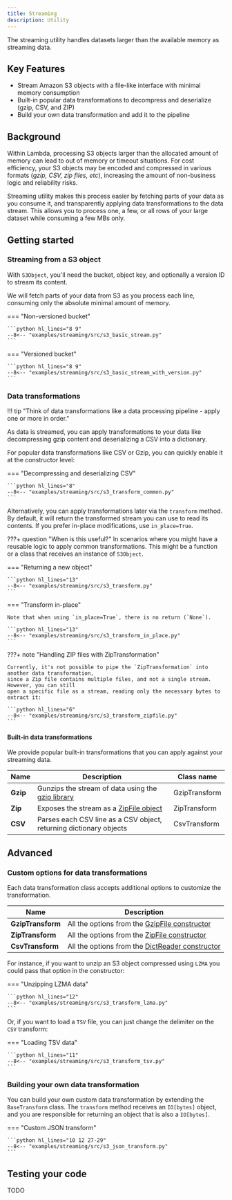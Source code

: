 ```yaml
---
title: Streaming
description: Utility
---
```


The streaming utility handles datasets larger than the available memory as streaming data.

## Key Features

* Stream Amazon S3 objects with a file-like interface with minimal memory consumption
* Built-in popular data transformations to decompress and deserialize (gzip, CSV, and ZIP)
* Build your own data transformation and add it to the pipeline

## Background

Within Lambda, processing S3 objects larger than the allocated amount of memory can lead to out of memory or timeout situations. For cost efficiency, your S3 objects may be encoded and compressed in various formats (_gzip, CSV, zip files, etc_), increasing the  amount of non-business logic and reliability risks.

Streaming utility makes this process easier by fetching parts of your data as you consume it, and transparently applying data transformations to the data stream. This allows you to process one, a few, or all rows of your large dataset while consuming a few MBs only.

## Getting started

### Streaming from a S3 object

With `S3Object`, you'll need the bucket, object key, and optionally a version ID to stream its content.

We will fetch parts of your data from S3 as you process each line, consuming only the absolute minimal amount of memory.

=== "Non-versioned bucket"

    ```python hl_lines="8 9"
    --8<-- "examples/streaming/src/s3_basic_stream.py"
    ```

=== "Versioned bucket"

    ```python hl_lines="8 9"
    --8<-- "examples/streaming/src/s3_basic_stream_with_version.py"
    ```

### Data transformations

!!! tip "Think of data transformations like a data processing pipeline - apply one or more in order."

As data is streamed, you can apply transformations to your data like decompressing gzip content and deserializing a CSV into a dictionary.

For popular data transformations like CSV or Gzip, you can quickly enable it at the constructor level:

=== "Decompressing and deserializing CSV"

    ```python hl_lines="8"
    --8<-- "examples/streaming/src/s3_transform_common.py"
    ```

Alternatively, you can apply transformations later via the `transform` method. By default, it will return the transformed stream you can use to read its contents. If you prefer in-place modifications, use `in_place=True`.

???+ question "When is this useful?"
    In scenarios where you might have a reusable logic to apply common transformations. This might be a function or a class that receives an instance of `S3Object`.

=== "Returning a new object"

    ```python hl_lines="13"
    --8<-- "examples/streaming/src/s3_transform.py"
    ```

=== "Transform in-place"

    Note that when using `in_place=True`, there is no return (`None`).

    ```python hl_lines="13"
    --8<-- "examples/streaming/src/s3_transform_in_place.py"
    ```

???+ note "Handling ZIP files with ZipTransformation"

    Currently, it's not possible to pipe the `ZipTransformation` into another data transformation,
    since a Zip file contains multiple files, and not a single stream. However, you can still
    open a specific file as a stream, reading only the necessary bytes to extract it:

    ```python hl_lines="6"
    --8<-- "examples/streaming/src/s3_transform_zipfile.py"
    ```

#### Built-in data transformations

We provide popular built-in transformations that you can apply against your streaming data.

| Name     | Description                                                                                      | Class name    |
| -------- | ------------------------------------------------------------------------------------------------ | ------------- |
| **Gzip** | Gunzips the stream of data using the [gzip library](https://docs.python.org/3/library/gzip.html) | GzipTransform |
| **Zip**  | Exposes the stream as a [ZipFile object](https://docs.python.org/3/library/zipfile.html)         | ZipTransform  |
| **CSV**  | Parses each CSV line as a CSV object, returning dictionary objects                               | CsvTransform  |

## Advanced

### Custom options for data transformations

Each data transformation class accepts additional options to customize the transformation.

| Name              | Description                                                                                                    |
| ----------------- | -------------------------------------------------------------------------------------------------------------- |
| **GzipTransform** | All the options from the [GzipFile constructor](https://docs.python.org/3/library/gzip.html#gzip.GzipFile)     |
| **ZipTransform**  | All the options from the [ZipFile constructor](https://docs.python.org/3/library/zipfile.html#zipfile.ZipFile) |
| **CsvTransform**  | All the options from the [DictReader constructor](https://docs.python.org/3/library/csv.html#csv.DictReader)   |

For instance, if you want to unzip an S3 object compressed using `LZMA` you could pass that option in the constructor:

=== "Unzipping LZMA data"

    ```python hl_lines="12"
    --8<-- "examples/streaming/src/s3_transform_lzma.py"
    ```

Or, if you want to load a `TSV` file, you can just change the delimiter on the `CSV` transform:

=== "Loading TSV data"

    ```python hl_lines="11"
    --8<-- "examples/streaming/src/s3_transform_tsv.py"
    ```

### Building your own data transformation

You can build your own custom data transformation by extending the `BaseTransform` class.
The `transform` method receives an `IO[bytes]` object, and you are responsible for returning an object that is also
a `IO[bytes]`.

=== "Custom JSON transform"

    ```python hl_lines="10 12 27-29"
    --8<-- "examples/streaming/src/s3_json_transform.py"
    ```

## Testing your code

TODO
